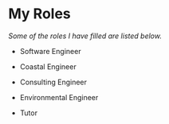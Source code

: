 My Roles
========

_Some of the roles I have filled are listed below._

- Software Engineer

- Coastal Engineer

- Consulting Engineer

- Environmental Engineer

- Tutor
